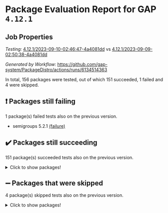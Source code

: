 # Package Evaluation Report for GAP `4.12.1`

## Job Properties

*Testing:* [4.12.1/2023-09-10-02:46:47-4a4081dd](https://github.com/gap-system/PackageDistro/blob/data/reports/4.12.1/2023-09-10-02:46:47-4a4081dd) vs [4.12.1/2023-09-09-02:50:38-4a4081dd](https://github.com/gap-system/PackageDistro/blob/data/reports/4.12.1/2023-09-09-02:50:38-4a4081dd)

*Generated by Workflow:* https://github.com/gap-system/PackageDistro/actions/runs/6134514363

In total, 156 packages were tested, out of which 151 succeeded, 1 failed and 4 were skipped.

## :exclamation: Packages still failing

1 package(s) failed tests also on the previous version.
- semigroups 5.2.1 [(failure)](https://github.com/gap-system/PackageDistro/actions/runs/6134514363/job/16647594755)

## :heavy_check_mark: Packages still succeeding

151 package(s) succeeded tests also on the previous version.
<details><summary>Click to show packages!</summary>

- 4ti2interface 2023.02-04 [(success)](https://github.com/gap-system/PackageDistro/actions/runs/6134514363/job/16647588759)
- ace 5.6.2 [(success)](https://github.com/gap-system/PackageDistro/actions/runs/6134514363/job/16647588802)
- aclib 1.3.2 [(success)](https://github.com/gap-system/PackageDistro/actions/runs/6134514363/job/16647588848)
- agt 0.3.1 [(success)](https://github.com/gap-system/PackageDistro/actions/runs/6134514363/job/16647588904)
- alnuth 3.2.1 [(success)](https://github.com/gap-system/PackageDistro/actions/runs/6134514363/job/16647588987)
- anupq 3.3.0 [(success)](https://github.com/gap-system/PackageDistro/actions/runs/6134514363/job/16647589057)
- atlasrep 2.1.7 [(success)](https://github.com/gap-system/PackageDistro/actions/runs/6134514363/job/16647589119)
- autodoc 2023.06.19 [(success)](https://github.com/gap-system/PackageDistro/actions/runs/6134514363/job/16647589196)
- automata 1.15 [(success)](https://github.com/gap-system/PackageDistro/actions/runs/6134514363/job/16647589254)
- automgrp 1.3.2 [(success)](https://github.com/gap-system/PackageDistro/actions/runs/6134514363/job/16647589321)
- autpgrp 1.11 [(success)](https://github.com/gap-system/PackageDistro/actions/runs/6134514363/job/16647589397)
- cap 2023.09-01 [(success)](https://github.com/gap-system/PackageDistro/actions/runs/6134514363/job/16647589475)
- caratinterface 2.3.5 [(success)](https://github.com/gap-system/PackageDistro/actions/runs/6134514363/job/16647589534)
- cddinterface 2022.11.01 [(success)](https://github.com/gap-system/PackageDistro/actions/runs/6134514363/job/16647589595)
- circle 1.6.6 [(success)](https://github.com/gap-system/PackageDistro/actions/runs/6134514363/job/16647589661)
- classicpres 1.22 [(success)](https://github.com/gap-system/PackageDistro/actions/runs/6134514363/job/16647589733)
- cohomolo 1.6.11 [(success)](https://github.com/gap-system/PackageDistro/actions/runs/6134514363/job/16647589811)
- congruence 1.2.5 [(success)](https://github.com/gap-system/PackageDistro/actions/runs/6134514363/job/16647589895)
- corelg 1.56 [(success)](https://github.com/gap-system/PackageDistro/actions/runs/6134514363/job/16647589976)
- crime 1.6 [(success)](https://github.com/gap-system/PackageDistro/actions/runs/6134514363/job/16647590048)
- crisp 1.4.6 [(success)](https://github.com/gap-system/PackageDistro/actions/runs/6134514363/job/16647590124)
- crypting 0.10.4 [(success)](https://github.com/gap-system/PackageDistro/actions/runs/6134514363/job/16647590214)
- cryst 4.1.26 [(success)](https://github.com/gap-system/PackageDistro/actions/runs/6134514363/job/16647590270)
- crystcat 1.1.10 [(success)](https://github.com/gap-system/PackageDistro/actions/runs/6134514363/job/16647590356)
- ctbllib 1.3.6 [(success)](https://github.com/gap-system/PackageDistro/actions/runs/6134514363/job/16647590456)
- cubefree 1.19 [(success)](https://github.com/gap-system/PackageDistro/actions/runs/6134514363/job/16647590535)
- curlinterface 2.3.2 [(success)](https://github.com/gap-system/PackageDistro/actions/runs/6134514363/job/16647590624)
- cvec 2.8.1 [(success)](https://github.com/gap-system/PackageDistro/actions/runs/6134514363/job/16647590693)
- datastructures 0.3.0 [(success)](https://github.com/gap-system/PackageDistro/actions/runs/6134514363/job/16647590795)
- deepthought 1.0.6 [(success)](https://github.com/gap-system/PackageDistro/actions/runs/6134514363/job/16647590906)
- design 1.8 [(success)](https://github.com/gap-system/PackageDistro/actions/runs/6134514363/job/16647590984)
- difsets 2.3.1 [(success)](https://github.com/gap-system/PackageDistro/actions/runs/6134514363/job/16647591061)
- digraphs 1.6.2 [(success)](https://github.com/gap-system/PackageDistro/actions/runs/6134514363/job/16647591226)
- edim 1.3.7 [(success)](https://github.com/gap-system/PackageDistro/actions/runs/6134514363/job/16647591332)
- example 4.3.4 [(success)](https://github.com/gap-system/PackageDistro/actions/runs/6134514363/job/16647591414)
- examplesforhomalg 2023.08-02 [(success)](https://github.com/gap-system/PackageDistro/actions/runs/6134514363/job/16647591515)
- factint 1.6.3 [(success)](https://github.com/gap-system/PackageDistro/actions/runs/6134514363/job/16647591599)
- ferret 1.0.9 [(success)](https://github.com/gap-system/PackageDistro/actions/runs/6134514363/job/16647591665)
- fga 1.5.0 [(success)](https://github.com/gap-system/PackageDistro/actions/runs/6134514363/job/16647591744)
- fining 1.5.6 [(success)](https://github.com/gap-system/PackageDistro/actions/runs/6134514363/job/16647591810)
- float 1.0.3 [(success)](https://github.com/gap-system/PackageDistro/actions/runs/6134514363/job/16647591938)
- format 1.4.3 [(success)](https://github.com/gap-system/PackageDistro/actions/runs/6134514363/job/16647592007)
- forms 1.2.9 [(success)](https://github.com/gap-system/PackageDistro/actions/runs/6134514363/job/16647592072)
- fplsa 1.2.6 [(success)](https://github.com/gap-system/PackageDistro/actions/runs/6134514363/job/16647592130)
- fr 2.4.12 [(success)](https://github.com/gap-system/PackageDistro/actions/runs/6134514363/job/16647592184)
- francy 2.0.3 [(success)](https://github.com/gap-system/PackageDistro/actions/runs/6134514363/job/16647592234)
- fwtree 1.3 [(success)](https://github.com/gap-system/PackageDistro/actions/runs/6134514363/job/16647592279)
- gapdoc 1.6.6 [(success)](https://github.com/gap-system/PackageDistro/actions/runs/6134514363/job/16647592338)
- gauss 2023.02-04 [(success)](https://github.com/gap-system/PackageDistro/actions/runs/6134514363/job/16647592380)
- gaussforhomalg 2023.08-01 [(success)](https://github.com/gap-system/PackageDistro/actions/runs/6134514363/job/16647592428)
- gbnp 1.0.5 [(success)](https://github.com/gap-system/PackageDistro/actions/runs/6134514363/job/16647592466)
- generalizedmorphismsforcap 2023.08-02 [(success)](https://github.com/gap-system/PackageDistro/actions/runs/6134514363/job/16647592510)
- genss 1.6.8 [(success)](https://github.com/gap-system/PackageDistro/actions/runs/6134514363/job/16647592649)
- gradedmodules 2023.08-01 [(success)](https://github.com/gap-system/PackageDistro/actions/runs/6134514363/job/16647592685)
- gradedringforhomalg 2023.08-01 [(success)](https://github.com/gap-system/PackageDistro/actions/runs/6134514363/job/16647592716)
- grape 4.9.0 [(success)](https://github.com/gap-system/PackageDistro/actions/runs/6134514363/job/16647592738)
- groupoids 1.73 [(success)](https://github.com/gap-system/PackageDistro/actions/runs/6134514363/job/16647592769)
- grpconst 2.6.4 [(success)](https://github.com/gap-system/PackageDistro/actions/runs/6134514363/job/16647592793)
- guarana 0.96.3 [(success)](https://github.com/gap-system/PackageDistro/actions/runs/6134514363/job/16647592813)
- guava 3.18 [(success)](https://github.com/gap-system/PackageDistro/actions/runs/6134514363/job/16647592837)
- hap 1.58 [(success)](https://github.com/gap-system/PackageDistro/actions/runs/6134514363/job/16647592856)
- hapcryst 0.1.15 [(success)](https://github.com/gap-system/PackageDistro/actions/runs/6134514363/job/16647592879)
- hecke 1.5.3 [(success)](https://github.com/gap-system/PackageDistro/actions/runs/6134514363/job/16647592901)
- help 3.5 [(success)](https://github.com/gap-system/PackageDistro/actions/runs/6134514363/job/16647592939)
- homalg 2023.08-02 [(success)](https://github.com/gap-system/PackageDistro/actions/runs/6134514363/job/16647592971)
- homalgtocas 2023.08-01 [(success)](https://github.com/gap-system/PackageDistro/actions/runs/6134514363/job/16647592993)
- idrel 2.45 [(success)](https://github.com/gap-system/PackageDistro/actions/runs/6134514363/job/16647593026)
- images 1.3.1 [(success)](https://github.com/gap-system/PackageDistro/actions/runs/6134514363/job/16647593051)
- intpic 0.3.0 [(success)](https://github.com/gap-system/PackageDistro/actions/runs/6134514363/job/16647593075)
- io 4.8.1 [(success)](https://github.com/gap-system/PackageDistro/actions/runs/6134514363/job/16647593108)
- io_forhomalg 2023.02-04 [(success)](https://github.com/gap-system/PackageDistro/actions/runs/6134514363/job/16647593137)
- irredsol 1.4.4 [(success)](https://github.com/gap-system/PackageDistro/actions/runs/6134514363/job/16647593164)
- json 2.1.1 [(success)](https://github.com/gap-system/PackageDistro/actions/runs/6134514363/job/16647593198)
- jupyterkernel 1.5.0 [(success)](https://github.com/gap-system/PackageDistro/actions/runs/6134514363/job/16647593225)
- jupyterviz 1.5.6 [(success)](https://github.com/gap-system/PackageDistro/actions/runs/6134514363/job/16647593261)
- kan 1.36 [(success)](https://github.com/gap-system/PackageDistro/actions/runs/6134514363/job/16647593288)
- kbmag 1.5.11 [(success)](https://github.com/gap-system/PackageDistro/actions/runs/6134514363/job/16647593322)
- laguna 3.9.6 [(success)](https://github.com/gap-system/PackageDistro/actions/runs/6134514363/job/16647593360)
- liealgdb 2.2.1 [(success)](https://github.com/gap-system/PackageDistro/actions/runs/6134514363/job/16647593392)
- liepring 2.8 [(success)](https://github.com/gap-system/PackageDistro/actions/runs/6134514363/job/16647593423)
- liering 2.4.2 [(success)](https://github.com/gap-system/PackageDistro/actions/runs/6134514363/job/16647593463)
- linearalgebraforcap 2023.08-08 [(success)](https://github.com/gap-system/PackageDistro/actions/runs/6134514363/job/16647593502)
- localizeringforhomalg 2023.08-02 [(success)](https://github.com/gap-system/PackageDistro/actions/runs/6134514363/job/16647593537)
- loops 3.4.3 [(success)](https://github.com/gap-system/PackageDistro/actions/runs/6134514363/job/16647593565)
- lpres 1.0.3 [(success)](https://github.com/gap-system/PackageDistro/actions/runs/6134514363/job/16647593604)
- majoranaalgebras 1.5.1 [(success)](https://github.com/gap-system/PackageDistro/actions/runs/6134514363/job/16647593643)
- mapclass 1.4.6 [(success)](https://github.com/gap-system/PackageDistro/actions/runs/6134514363/job/16647593685)
- matgrp 0.70 [(success)](https://github.com/gap-system/PackageDistro/actions/runs/6134514363/job/16647593721)
- matricesforhomalg 2023.08-02 [(success)](https://github.com/gap-system/PackageDistro/actions/runs/6134514363/job/16647593752)
- modisom 2.5.4 [(success)](https://github.com/gap-system/PackageDistro/actions/runs/6134514363/job/16647593780)
- modulepresentationsforcap 2023.09-01 [(success)](https://github.com/gap-system/PackageDistro/actions/runs/6134514363/job/16647593810)
- modules 2023.08-02 [(success)](https://github.com/gap-system/PackageDistro/actions/runs/6134514363/job/16647593827)
- monoidalcategories 2023.08-11 [(success)](https://github.com/gap-system/PackageDistro/actions/runs/6134514363/job/16647593857)
- nconvex 2022.09-01 [(success)](https://github.com/gap-system/PackageDistro/actions/runs/6134514363/job/16647593881)
- nilmat 1.4.2 [(success)](https://github.com/gap-system/PackageDistro/actions/runs/6134514363/job/16647593905)
- nock 1.5 [(success)](https://github.com/gap-system/PackageDistro/actions/runs/6134514363/job/16647593925)
- normalizinterface 1.3.6 [(success)](https://github.com/gap-system/PackageDistro/actions/runs/6134514363/job/16647593950)
- nq 2.5.10 [(success)](https://github.com/gap-system/PackageDistro/actions/runs/6134514363/job/16647593968)
- numericalsgps 1.3.1 [(success)](https://github.com/gap-system/PackageDistro/actions/runs/6134514363/job/16647593999)
- openmath 11.5.3 [(success)](https://github.com/gap-system/PackageDistro/actions/runs/6134514363/job/16647594029)
- orb 4.9.0 [(success)](https://github.com/gap-system/PackageDistro/actions/runs/6134514363/job/16647594066)
- packagemanager 1.4.1 [(success)](https://github.com/gap-system/PackageDistro/actions/runs/6134514363/job/16647594102)
- patternclass 2.4.3 [(success)](https://github.com/gap-system/PackageDistro/actions/runs/6134514363/job/16647594139)
- permut 2.0.4 [(success)](https://github.com/gap-system/PackageDistro/actions/runs/6134514363/job/16647594159)
- polenta 1.3.10 [(success)](https://github.com/gap-system/PackageDistro/actions/runs/6134514363/job/16647594193)
- polymaking 0.8.6 [(success)](https://github.com/gap-system/PackageDistro/actions/runs/6134514363/job/16647594230)
- primgrp 3.4.4 [(success)](https://github.com/gap-system/PackageDistro/actions/runs/6134514363/job/16647594260)
- profiling 2.5.4 [(success)](https://github.com/gap-system/PackageDistro/actions/runs/6134514363/job/16647594287)
- qpa 1.34 [(success)](https://github.com/gap-system/PackageDistro/actions/runs/6134514363/job/16647594315)
- quagroup 1.8.3 [(success)](https://github.com/gap-system/PackageDistro/actions/runs/6134514363/job/16647594347)
- radiroot 2.9 [(success)](https://github.com/gap-system/PackageDistro/actions/runs/6134514363/job/16647594367)
- rcwa 4.7.1 [(success)](https://github.com/gap-system/PackageDistro/actions/runs/6134514363/job/16647594402)
- rds 1.8 [(success)](https://github.com/gap-system/PackageDistro/actions/runs/6134514363/job/16647594442)
- recog 1.4.2 [(success)](https://github.com/gap-system/PackageDistro/actions/runs/6134514363/job/16647594491)
- repndecomp 1.3.0 [(success)](https://github.com/gap-system/PackageDistro/actions/runs/6134514363/job/16647594533)
- repsn 3.1.1 [(success)](https://github.com/gap-system/PackageDistro/actions/runs/6134514363/job/16647594577)
- resclasses 4.7.3 [(success)](https://github.com/gap-system/PackageDistro/actions/runs/6134514363/job/16647594617)
- ringsforhomalg 2023.08-02 [(success)](https://github.com/gap-system/PackageDistro/actions/runs/6134514363/job/16647594647)
- sco 2023.08-01 [(success)](https://github.com/gap-system/PackageDistro/actions/runs/6134514363/job/16647594679)
- scscp 2.4.1 [(success)](https://github.com/gap-system/PackageDistro/actions/runs/6134514363/job/16647594714)
- sglppow 2.3 [(success)](https://github.com/gap-system/PackageDistro/actions/runs/6134514363/job/16647594808)
- sgpviz 0.999.5 [(success)](https://github.com/gap-system/PackageDistro/actions/runs/6134514363/job/16647594856)
- simpcomp 2.1.14 [(success)](https://github.com/gap-system/PackageDistro/actions/runs/6134514363/job/16647594898)
- singular 2023.02.09 [(success)](https://github.com/gap-system/PackageDistro/actions/runs/6134514363/job/16647594970)
- sl2reps 1.1 [(success)](https://github.com/gap-system/PackageDistro/actions/runs/6134514363/job/16647595029)
- sla 1.5.3 [(success)](https://github.com/gap-system/PackageDistro/actions/runs/6134514363/job/16647595095)
- smallgrp 1.5.3 [(success)](https://github.com/gap-system/PackageDistro/actions/runs/6134514363/job/16647595166)
- smallsemi 0.6.13 [(success)](https://github.com/gap-system/PackageDistro/actions/runs/6134514363/job/16647595232)
- sonata 2.9.6 [(success)](https://github.com/gap-system/PackageDistro/actions/runs/6134514363/job/16647595304)
- sophus 1.27 [(success)](https://github.com/gap-system/PackageDistro/actions/runs/6134514363/job/16647595371)
- sotgrps 1.2 [(success)](https://github.com/gap-system/PackageDistro/actions/runs/6134514363/job/16647595442)
- spinsym 1.5.2 [(success)](https://github.com/gap-system/PackageDistro/actions/runs/6134514363/job/16647595517)
- standardff 0.9.4 [(success)](https://github.com/gap-system/PackageDistro/actions/runs/6134514363/job/16647595574)
- symbcompcc 1.3.2 [(success)](https://github.com/gap-system/PackageDistro/actions/runs/6134514363/job/16647595635)
- thelma 1.3 [(success)](https://github.com/gap-system/PackageDistro/actions/runs/6134514363/job/16647595692)
- tomlib 1.2.9 [(success)](https://github.com/gap-system/PackageDistro/actions/runs/6134514363/job/16647595756)
- toolsforhomalg 2023.07-01 [(success)](https://github.com/gap-system/PackageDistro/actions/runs/6134514363/job/16647595819)
- toric 1.9.5 [(success)](https://github.com/gap-system/PackageDistro/actions/runs/6134514363/job/16647595874)
- toricvarieties 2022.07.13 [(success)](https://github.com/gap-system/PackageDistro/actions/runs/6134514363/job/16647595953)
- transgrp 3.6.4 [(success)](https://github.com/gap-system/PackageDistro/actions/runs/6134514363/job/16647596021)
- ugaly 4.1.3 [(success)](https://github.com/gap-system/PackageDistro/actions/runs/6134514363/job/16647596087)
- unipot 1.5 [(success)](https://github.com/gap-system/PackageDistro/actions/runs/6134514363/job/16647596138)
- unitlib 4.2.0 [(success)](https://github.com/gap-system/PackageDistro/actions/runs/6134514363/job/16647596204)
- utils 0.82 [(success)](https://github.com/gap-system/PackageDistro/actions/runs/6134514363/job/16647596269)
- uuid 0.7 [(success)](https://github.com/gap-system/PackageDistro/actions/runs/6134514363/job/16647596327)
- walrus 0.9991 [(success)](https://github.com/gap-system/PackageDistro/actions/runs/6134514363/job/16647596410)
- wedderga 4.10.4 [(success)](https://github.com/gap-system/PackageDistro/actions/runs/6134514363/job/16647596469)
- xmod 2.91 [(success)](https://github.com/gap-system/PackageDistro/actions/runs/6134514363/job/16647596584)
- xmodalg 1.23 [(success)](https://github.com/gap-system/PackageDistro/actions/runs/6134514363/job/16647596677)
- yangbaxter 0.10.3 [(success)](https://github.com/gap-system/PackageDistro/actions/runs/6134514363/job/16647596754)
- zeromqinterface 0.14 [(success)](https://github.com/gap-system/PackageDistro/actions/runs/6134514363/job/16647596814)
</details>

## :heavy_minus_sign: Packages that were skipped

4 package(s) skipped tests also on the previous version.
<details><summary>Click to show packages!</summary>

- browse 1.8.21 [(skipped)](https://github.com/gap-system/PackageDistro/actions/runs/6134514363/job/16647377349)
- itc 1.5.1 [(skipped)](https://github.com/gap-system/PackageDistro/actions/runs/6134514363/job/16647377349)
- polycyclic 2.16 [(skipped)](https://github.com/gap-system/PackageDistro/actions/runs/6134514363/job/16647377349)
- xgap 4.31 [(skipped)](https://github.com/gap-system/PackageDistro/actions/runs/6134514363/job/16647377349)
</details>

